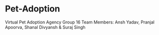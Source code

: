 # Pet-Adoption
Virtual Pet Adoption Agency  Group 16 Team Members: Ansh Yadav, Pranjal Apoorva, Shanal Divyansh &amp; Suraj Singh 
